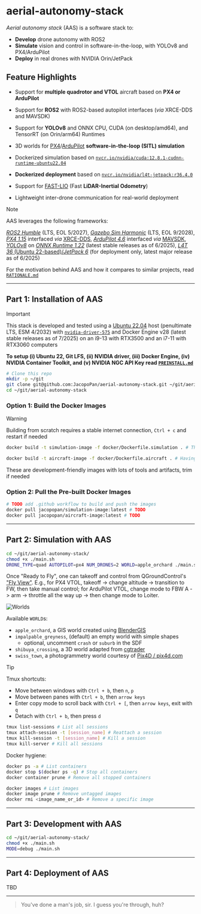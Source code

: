 # aerial-autonomy-stack

*Aerial autonomy stack* (AAS) is a software stack to:

- **Develop** drone autonomy with ROS2
- **Simulate** vision and control in software-in-the-loop, with YOLOv8 and PX4/ArduPilot
- **Deploy** in real drones with NVIDIA Orin/JetPack

## Feature Highlights

- Support for **multiple quadrotor and VTOL** aircraft based on **PX4 or ArduPilot**
- Support for **ROS2** with ROS2-based autopilot interfaces (*via* XRCE-DDS and MAVSDK)
- Support for **YOLOv8** and ONNX CPU, CUDA (on desktop/amd64), and TensorRT (on Orin/arm64) Runtimes
- 3D worlds for [PX4](https://docs.px4.io/main/en/simulation/#sitl-simulation-environment)/[ArduPilot](https://ardupilot.org/dev/docs/sitl-simulator-software-in-the-loop.html#sitl-architecture) **software-in-the-loop (SITL) simulation**
- Dockerized simulation based on [`nvcr.io/nvidia/cuda:12.8.1-cudnn-runtime-ubuntu22.04`](https://catalog.ngc.nvidia.com/orgs/nvidia/containers/cuda/tags)
- **Dockerized deployment** based on [`nvcr.io/nvidia/l4t-jetpack:r36.4.0`](https://catalog.ngc.nvidia.com/orgs/nvidia/containers/l4t-jetpack/tags)

- Support for [FAST-LIO](https://github.com/hku-mars/FAST_LIO) (Fast **LiDAR-Inertial Odometry**)
<!-- - Support for [PX4 Offboard](https://docs.px4.io/main/en/flight_modes/offboard.html) mode in CTBR (`VehicleRatesSetpoint`) for agile, GNSS-denied flight -->
- Lightweight inter-drone communication for real-world deployment 

> [!NOTE]
> AAS leverages the following frameworks:
>
> [*ROS2 Humble*](https://docs.ros.org/en/rolling/Releases.html) (LTS, EOL 5/2027), [*Gazebo Sim Harmonic*](https://gazebosim.org/docs/latest/releases/) (LTS, EOL 9/2028), [*PX4 1.15*](https://github.com/PX4/PX4-Autopilot/releases) interfaced *via* [XRCE-DDS](https://github.com/eProsima/Micro-XRCE-DDS/releases), [*ArduPilot 4.6*](https://github.com/ArduPilot/ardupilot/releases) interfaced *via* [MAVSDK](https://github.com/mavlink/mavsdk/releases), [*YOLOv8*](https://github.com/ultralytics/ultralytics/releases) on [*ONNX Runtime 1.22*](https://onnxruntime.ai/getting-started) (latest stable releases as of 6/2025), [*L4T 36* (Ubuntu 22-based)/*JetPack 6*](https://developer.nvidia.com/embedded/jetpack-archive) (for deployment only, latest major release as of 6/2025)
> 
> For the motivation behind AAS and how it compares to similar projects, read [`RATIONALE.md`](/docs/RATIONALE.md)

<!-- [![Teaser](docs/assets/video.jpg)](https://www.youtube.com/watch?v=VIDEO_ID) -->

---

## Part 1: Installation of AAS

> [!IMPORTANT]
> This stack is developed and tested using a [Ubuntu 22.04](https://ubuntu.com/about/release-cycle) host (penultimate LTS, ESM 4/2032) with [`nvidia-driver-575`](https://developer.nvidia.com/datacenter-driver-archive) and Docker Engine v28 (latest stable releases as of 7/2025) on an i9-13 with RTX3500 and an i7-11 with RTX3060 computers
> 
> **To setup (i) Ubuntu 22, Git LFS, (ii) NVIDIA driver, (iii) Docker Engine, (iv) NVIDIA Container Toolkit, and (v) NVIDIA NGC API Key read [`PREINSTALL.md`](/docs/PREINSTALL.md)**

```sh
# Clone this repo
mkdir -p ~/git
git clone git@github.com:JacopoPan/aerial-autonomy-stack.git ~/git/aerial-autonomy-stack
cd ~/git/aerial-autonomy-stack
```

### Option 1:  Build the Docker Images

> [!WARNING]
> Building from scratch requires a stable internet connection, `Ctrl + c` and restart if needed 

```sh
docker build -t simulation-image -f docker/Dockerfile.simulation . # The first build takes ~15' and creates an 18GB image (6GB for ros-humble-desktop, 9GB for PX4 and ArduPilot SITL)

docker build -t aircraft-image -f docker/Dockerfile.aircraft . # Having built Dockerfile.simulation, the first build takes ~15' and creates a 16GB image (6GB for ros-humble-desktop, 7GB for YOLOv8, ONNX)
```

These are development-friendly images with lots of tools and artifacts, trim if needed

### Option 2: Pull the Pre-built Docker Images

```sh
# TODO add .github workflow to build and push the images
docker pull jacopopan/simulation-image:latest # TODO
docker pull jacopopan/aircraft-image:latest # TODO
```

---

## Part 2: Simulation with AAS

```sh
cd ~/git/aerial-autonomy-stack/
chmod +x ./main.sh
DRONE_TYPE=quad AUTOPILOT=px4 NUM_DRONES=2 WORLD=apple_orchard ./main.sh # Read main.sh for more options
```

Once "Ready to Fly", one can takeoff and control from QGroundControl's ["Fly View"](https://docs.qgroundcontrol.com/master/en/qgc-user-guide/fly_view/fly_view.html). E.g., for PX4 VTOL, takeoff -> change altitude -> transition to FW, then take manual control; for ArduPilot VTOL, change mode to FBW A -> arm -> throttle all the way up -> then change mode to Loiter.

![Worlds](docs/assets/worlds.jpg)

Available `WORLD`s:
- `apple_orchard`, a GIS world created using [BlenderGIS](https://github.com/domlysz/BlenderGIS)
- `impalpable_greyness`, (default) an empty world with simple shapes
    - optional, uncomment `crash` or `suburb` in the SDF
- `shibuya_crossing`, a 3D world adapted from [cgtrader](https://www.cgtrader.com/)
- `swiss_town`, a photogrammetry world courtesy of [Pix4D / pix4d.com](https://support.pix4d.com/hc/en-us/articles/360000235126)

> [!TIP]
> Tmux shortcuts:
> - Move between windows with `Ctrl + b`, then `n`, `p`
> - Move between panes with `Ctrl + b`, then `arrow keys`
> - Enter copy mode to scroll back with `Ctrl + [`, then `arrow keys`, exit with `q`
> - Detach with `Ctrl + b`, then press `d`
> ```sh
> tmux list-sessions # List all sessions
> tmux attach-session -t [session_name] # Reattach a session
> tmux kill-session -t [session_name] # Kill a session
> tmux kill-server # Kill all sessions
> ```
> Docker hygiene:
> ```sh
> docker ps -a # List containers
> docker stop $(docker ps -q) # Stop all containers
> docker container prune # Remove all stopped containers
> 
> docker images # List images
> docker image prune # Remove untagged images
> docker rmi <image_name_or_id> # Remove a specific image
> ```

---

## Part 3: Development with AAS

```sh
cd ~/git/aerial-autonomy-stack/
chmod +x ./main.sh
MODE=debug ./main.sh
```

---

## Part 4: Deployment of AAS

TBD

---
> You've done a man's job, sir. I guess you're through, huh?

<!-- 



## TODOs

### FAST-LIO

- https://github.com/hku-mars/FAST_LIO
- https://github.com/Ericsii/FAST_LIO_ROS2
- https://github.com/Taeyoung96/FAST_LIO_ROS2

### Stepping gz sim

- https://gazebosim.org/api/sim/8/pause_run_simulation.html
- https://gazebosim.org/api/sim/8/classgz_1_1sim_1_1Server.html#abf20a9b198865a3d0662c275a80aa526
```
gz service -s /world/impalpable_greyness/control --reqtype gz.msgs.WorldControl --reptype gz.msgs.Boolean --req 'multi_step: 250, pause: true'
```

### Model Resources

- ArduPilot SITL models: https://github.com/ArduPilot/SITL_Models

```sh
find . -path ./.git -prune -o -type f -not -name "*.dae" -not -name "*.png" -not -name "*.stl" | xargs wc -l
find . -path ./.git -prune -o -type f -not -name "*.dae" -not -name "*.png" -not -name "*.stl" -not -name "*.sdf" | xargs wc -l
``` 


-->
